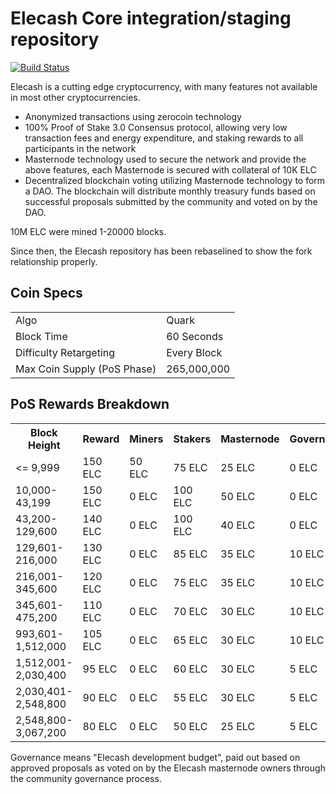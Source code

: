 Elecash Core integration/staging repository
=====================================

[![Build Status](https://travis-ci.org/liray-unendlich/Elecash.svg?branch=master)](https://travis-ci.org/liray-unendlich/Elecash)

Elecash is a cutting edge cryptocurrency, with many features not available in most other cryptocurrencies.
- Anonymized transactions using zerocoin technology
- 100% Proof of Stake 3.0 Consensus protocol, allowing very low transaction fees and energy expenditure, and staking rewards to all participants in the network
- Masternode technology used to secure the network and provide the above features, each Masternode is secured
  with collateral of 10K ELC
- Decentralized blockchain voting utilizing Masternode technology to form a DAO. The blockchain will distribute monthly treasury funds based on successful proposals submitted by the community and voted on by the DAO.

10M ELC were mined 1-20000 blocks.

Since then, the Elecash repository has been rebaselined to show the fork relationship properly.

## Coin Specs ##
<table>
<tr><td>Algo</td><td>Quark</td></tr>
<tr><td>Block Time</td><td>60 Seconds</td></tr>
<tr><td>Difficulty Retargeting</td><td>Every Block</td></tr>
<tr><td>Max Coin Supply (PoS Phase)</td><td>265,000,000</td></tr>
</table>

## PoS Rewards Breakdown ##
<table>
<th>Block Height</th><th>Reward</th><th>Miners</th><th>Stakers</th><th>Masternode</th><th>Governance</th>
<tr><td><= 9,999</td><td>150 ELC</td><td>50 ELC</td><td>75 ELC</td><td>25 ELC</td><td>0 ELC</td></tr>
<tr><td>10,000-43,199</td><td>150 ELC</td><td>0 ELC</td><td>100 ELC</td><td>50 ELC</td><td>0 ELC</td></tr>
<tr><td>43,200-129,600</td><td>140 ELC</td><td>0 ELC</td><td>100 ELC</td><td>40 ELC</td><td>0 ELC</td></tr>
<tr><td>129,601-216,000</td><td>130 ELC</td><td>0 ELC</td><td>85 ELC</td><td>35 ELC</td><td>10 ELC</td></tr>
<tr><td>216,001-345,600</td><td>120 ELC</td><td>0 ELC</td><td>75 ELC</td><td>35 ELC</td><td>10 ELC</td></tr>
<tr><td>345,601-475,200</td><td>110 ELC</td><td>0 ELC</td><td>70 ELC</td><td>30 ELC</td><td>10 ELC</td></tr>
<tr><td>993,601-1,512,000</td><td>105 ELC</td><td>0 ELC</td><td>65 ELC</td><td>30 ELC</td><td>10 ELC</td></tr>
<tr><td>1,512,001-2,030,400</td><td>95 ELC</td><td>0 ELC</td><td>60 ELC</td><td>30 ELC</td><td>5 ELC</td></tr>
<tr><td>2,030,401-2,548,800</td><td>90 ELC</td><td>0 ELC</td><td>55 ELC</td><td>30 ELC</td><td>5 ELC</td></tr>
<tr><td>2,548,800-3,067,200</td><td>80 ELC</td><td>0 ELC</td><td>50 ELC</td><td>25 ELC</td><td>5 ELC</td></tr>
</table>

Governance means "Elecash development budget", paid out based on approved proposals as voted on by the Elecash masternode owners through the community governance process.
